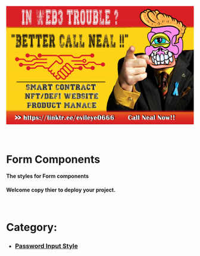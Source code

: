 <div style='margin: auto'>
  <a href="https://linktr.ee/evileye0666" target="_blank"><img src="../Images/betterCallNeal.jpg" alt=""></a>
</div>
<br/><br/>
<h1>Form Components</h1>
<h4>The styles for Form components</h4>
<h4>Welcome copy thier to deploy your project.</h4>
<br/>
<h1>Category:</h1>
<ul>
  <li><h3><a href="https://github.com/Evileye0666/Smart-contract/tree/main/NFT_Contract" target='_blank'>Password Input Style</a></h3></li>
</ul>
<br/><br/>
